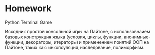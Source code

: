 # Homework
Python Terminal Game

Исходник простой консольной игры на Пайтоне, с использовнаием базовых конструкция языка (условия, циклы, функции, анонимные-функции, декораторы, итераторы) и применением понятий ООП на Пайтоне, таких как: инкопсуляция, наследование, полиморфизм. 
